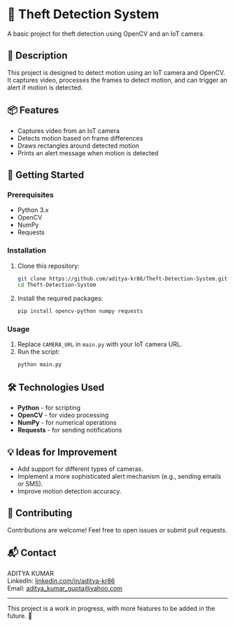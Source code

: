 # 🚨 Theft Detection System

A basic project for theft detection using OpenCV and an IoT camera.

## 📜 Description

This project is designed to detect motion using an IoT camera and OpenCV. It captures video, processes the frames to detect motion, and can trigger an alert if motion is detected.

## 📦 Features

- Captures video from an IoT camera
- Detects motion based on frame differences
- Draws rectangles around detected motion
- Prints an alert message when motion is detected

## 🚀 Getting Started

### Prerequisites

- Python 3.x
- OpenCV
- NumPy
- Requests

### Installation

1. Clone this repository:
   ```bash
   git clone https://github.com/aditya-kr86/Theft-Detection-System.git
   cd Theft-Detection-System
   ```

2. Install the required packages:
   ```bash
   pip install opencv-python numpy requests
   ```

### Usage

1. Replace `CAMERA_URL` in `main.py` with your IoT camera URL.
2. Run the script:
   ```bash
   python main.py
   ```

## 🛠️ Technologies Used

- **Python** - for scripting
- **OpenCV** - for video processing
- **NumPy** - for numerical operations
- **Requests** - for sending notifications

## 💡 Ideas for Improvement

- Add support for different types of cameras.
- Implement a more sophisticated alert mechanism (e.g., sending emails or SMS).
- Improve motion detection accuracy.

## 🤝 Contributing

Contributions are welcome! Feel free to open issues or submit pull requests.

## 📬 Contact

ADITYA KUMAR  
LinkedIn: [linkedin.com/in/aditya-kr86](http://linkedin.com/in/aditya-kr86)  
Email: [aditya_kumar_gupta@yahoo.com](mailto:aditya_kumar_gupta@yahoo.com)

---

This project is a work in progress, with more features to be added in the future. 🚧
